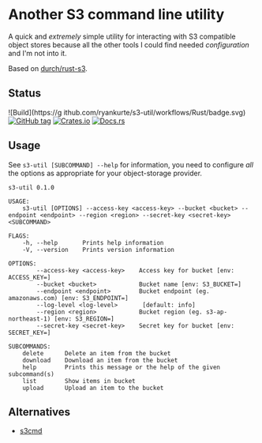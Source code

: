 # Another S3 command line utility

A quick and _extremely_ simple utility for interacting with S3 compatible object stores because all the other tools I could find needed _configuration_ and I'm not into it.

Based on [durch/rust-s3](https://github.com/durch/rust-s3).

## Status
![Build](https://g
ithub.com/ryankurte/s3-util/workflows/Rust/badge.svg)
[![GitHub tag](https://img.shields.io/github/tag/ryankurte/s3-util.svg)](https://github.com/ryankurte/s3-util)
[![Crates.io](https://img.shields.io/crates/v/s3-util.svg)](https://crates.io/crates/s3-util)
[![Docs.rs](https://docs.rs/s3-util/badge.svg)](https://docs.rs/s3-util)


## Usage

See `s3-util [SUBCOMMAND] --help` for information, you need to configure _all_ the options as appropriate for your object-storage provider.

```
s3-util 0.1.0

USAGE:
    s3-util [OPTIONS] --access-key <access-key> --bucket <bucket> --endpoint <endpoint> --region <region> --secret-key <secret-key> <SUBCOMMAND>

FLAGS:
    -h, --help       Prints help information
    -V, --version    Prints version information

OPTIONS:
        --access-key <access-key>    Access key for bucket [env: ACCESS_KEY=]
        --bucket <bucket>            Bucket name [env: S3_BUCKET=]
        --endpoint <endpoint>        Bucket endpoint (eg. amazonaws.com) [env: S3_ENDPOINT=]
        --log-level <log-level>       [default: info]
        --region <region>            Bucket region (eg. s3-ap-northeast-1) [env: S3_REGION=]
        --secret-key <secret-key>    Secret key for bucket [env: SECRET_KEY=]

SUBCOMMANDS:
    delete      Delete an item from the bucket
    download    Download an item from the bucket
    help        Prints this message or the help of the given subcommand(s)
    list        Show items in bucket
    upload      Upload an item to the bucket
```


## Alternatives

- [s3cmd](https://github.com/s3tools/s3cmd)
